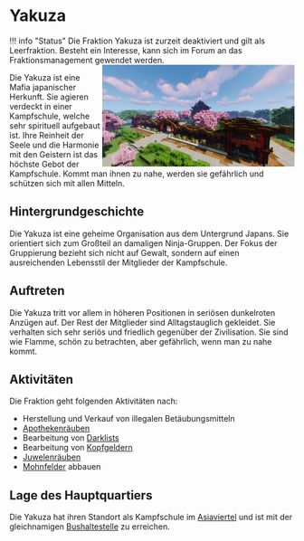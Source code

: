 # Yakuza
!!! info "Status" 
    Die Fraktion Yakuza ist zurzeit deaktiviert und gilt als Leerfraktion. Besteht ein Interesse, kann sich im Forum an das Fraktionsmanagement gewendet werden.
 <img align="right" width="340" eight="340" src="../../../assets/image/fraktionen/YakuzaHQ.png">


Die Yakuza ist eine Mafia japanischer Herkunft. Sie agieren verdeckt in einer Kampfschule, welche sehr spirituell aufgebaut ist. Ihre Reinheit der Seele und die Harmonie mit den Geistern ist das höchste Gebot der Kampfschule. Kommt man ihnen zu nahe, werden sie gefährlich und schützen sich mit allen Mitteln.

## Hintergrundgeschichte 

Die Yakuza ist eine geheime Organisation aus dem Untergrund Japans. Sie orientiert sich zum Großteil an damaligen Ninja-Gruppen. Der Fokus der Gruppierung bezieht sich nicht auf Gewalt, sondern auf einen ausreichenden Lebensstil der Mitglieder der Kampfschule.

## Auftreten 

Die Yakuza tritt vor allem in höheren Positionen in seriösen dunkelroten Anzügen auf. Der Rest der Mitglieder sind Alltagstauglich gekleidet. Sie verhalten sich sehr seriös und friedlich gegenüber der Zivilisation. Sie sind wie Flamme, schön zu betrachten, aber gefährlich, wenn man zu nahe kommt.

## Aktivitäten
Die Fraktion geht folgenden Aktivitäten nach:

* Herstellung und Verkauf von illegalen Betäubungsmitteln
* [Apothekenräuben](apothekenraub.md)
* Bearbeitung von [Darklists](darklist.md)
* Bearbeitung von [Kopfgeldern](kopfgeld.md)
* [Juwelenräuben](juwelenraub.md)
* [Mohnfelder](../../pages/pflanzen/mohnfeld.md) abbauen


## Lage des Hauptquartiers
Die Yakuza hat ihren Standort als Kampfschule im [Asiaviertel](../../pages/gebiete/asiaviertel.md) und ist mit der gleichnamigen [Bushaltestelle](../../pages/öpnv/bus.md) zu erreichen.

